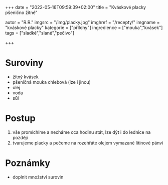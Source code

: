 +++
date = "2022-05-16T09:59:39+02:00"
title = "Kváskové placky pšenično žitné"

autor = "R.R."
imgsrc = "/img/placky.jpg"
imghref = "/recepty/"
imgname = "kváskové placky"
kategorie = ["přílohy"]
ingredience = ["mouka","kvásek"]
tags = ["sladké","slané","pečivo"]

+++

# Suroviny
- žitný kvásek
- pšeničná mouka chlebová (lze i jinou)
- olej
- voda
- sůl

# Postup
1. vše promíchíme a necháme cca hodinu stát, lze dýt i do lednice  na později
2. tvarujeme placky a pečeme na rozehřáte olejem vymazané litinové pánvi

# Poznámky
- doplnit množství surovin

<!--more-->